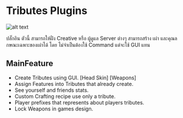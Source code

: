 # Tributes Plugins
![alt text](https://i.imgur.com/Kjqoayj.png)

ปลั๊กอิน ตัวนี้ สามารถให้ฝั่ง Creative หรือ ผู้ดูแล Server ต่างๆ สามารถสร้าง เผ่า และคุณล กษณะเฉพาะของเผ่าได้ โดย ไม่จำเป็นต้องใช้ Command แต่จะใช้ GUI แทน
## MainFeature
- Create Tributes using GUI. [Head Skin] [Weapons]
- Assign Features into Tributes that already create.
- See yourself and friends stats.
- Custom Crafting recipe use only a tribute.
- Player prefixes that represents about players tributes.
- Lock Weapons in games design.
